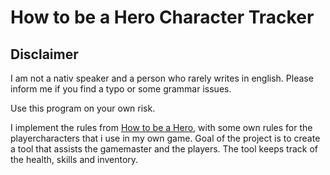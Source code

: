 # How to be a Hero Character Tracker
## Disclaimer
I am not a nativ speaker and a person who rarely writes in english. Please inform me if you find a typo or some grammar issues.

Use this program on your own risk.

I implement the rules from [How to be a Hero](https://howtobeahero.de/index.php?title=Kategorie:Charaktererstellung), with some own rules for the playercharacters that i use in my own game.
Goal of the project is to create a tool that assists the gamemaster and the players. The tool keeps track of the health, skills and inventory.


